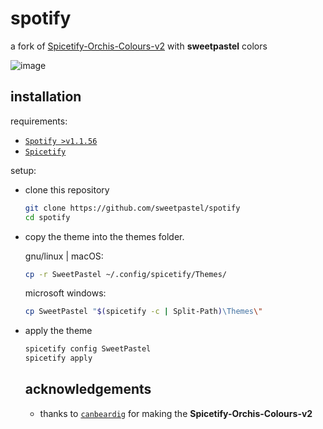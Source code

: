 # spotify

a fork of [Spicetify-Orchis-Colours-v2](https://github.com/canbeardig/Spicetify-Orchis-Colours-v2) with **sweetpastel** colors

![image](https://user-images.githubusercontent.com/65948476/183907349-a1c2ac69-abb9-4d77-9098-61bcaa56dee6.png)

## installation

requirements:

- [``Spotify >v1.1.56``](https://www.spotify.com/us/download/)
- [``Spicetify``](https://spicetify.app)

setup:
 
- clone this repository

  ```sh
  git clone https://github.com/sweetpastel/spotify
  cd spotify
  ```
  
- copy the theme into the themes folder. 
  
  gnu/linux | macOS: 
  
  ```sh
  cp -r SweetPastel ~/.config/spicetify/Themes/
  ```
  
  microsoft windows: 
  
  ```sh
  cp SweetPastel "$(spicetify -c | Split-Path)\Themes\"
  ```

- apply the theme

  ```sh
  spicetify config SweetPastel
  spicetify apply
  ```
  
  ## acknowledgements
  
  - thanks to [``canbeardig``](https://github.com/canbeardig) for making the **Spicetify-Orchis-Colours-v2**
